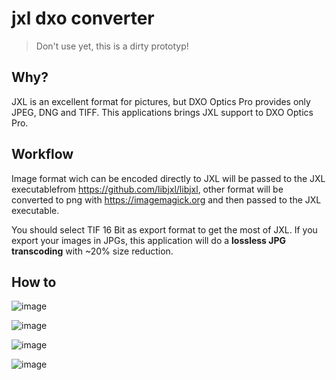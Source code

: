 # jxl dxo converter

> Don't use yet, this is a dirty prototyp! 

## Why?

JXL is an excellent format for pictures, but DXO Optics Pro provides only JPEG, DNG and TIFF. This applications brings JXL support to DXO Optics Pro.

## Workflow

Image format wich can be encoded directly to JXL will be passed to the JXL executablefrom https://github.com/libjxl/libjxl, other format will be converted to png with https://imagemagick.org and then passed to the JXL executable.

You should select TIF 16 Bit as export format to get the most of JXL. If you export your images in JPGs, this application will do a **lossless JPG transcoding** with ~20% size reduction.


## How to

![image](https://user-images.githubusercontent.com/6566207/153045705-446cd3f5-40c9-4802-aef9-7170bae1a7ba.png)

![image](https://user-images.githubusercontent.com/6566207/153044941-d6fab923-d8a8-4aa5-a2ca-54646bc4028d.png)

![image](https://user-images.githubusercontent.com/6566207/153045078-3d22ca06-61e7-4f7c-998c-2f8b96a731fc.png)

![image](https://user-images.githubusercontent.com/6566207/153045498-b9fbc687-1458-442f-800a-e97172fef3b7.png)
